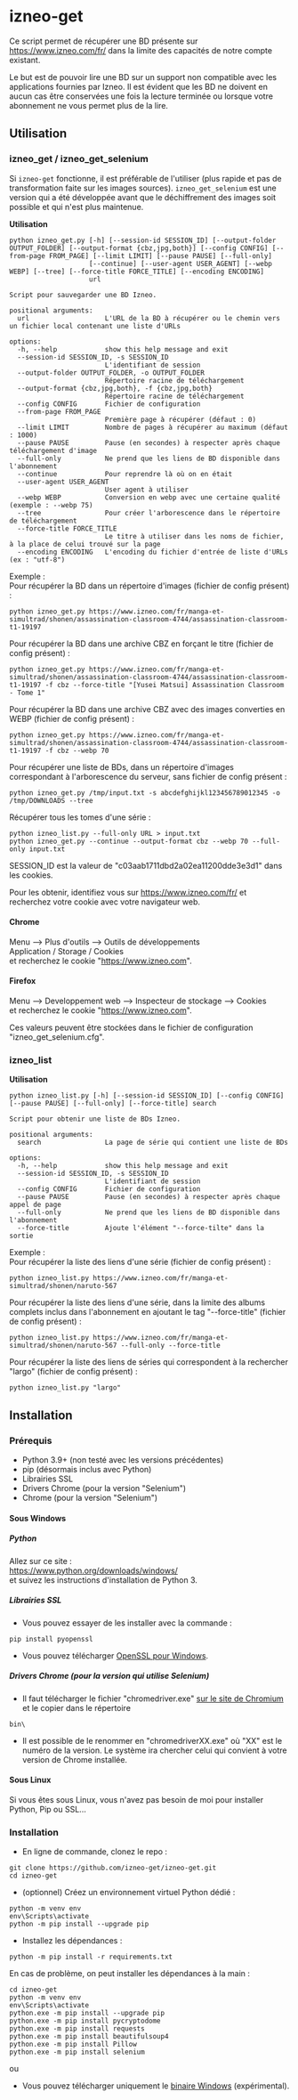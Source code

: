 # izneo-get
Ce script permet de récupérer une BD présente sur https://www.izneo.com/fr/ dans la limite des capacités de notre compte existant.

Le but est de pouvoir lire une BD sur un support non compatible avec les applications fournies par Izneo. 
Il est évident que les BD ne doivent en aucun cas être conservées une fois la lecture terminée ou lorsque votre abonnement ne vous permet plus de la lire.


## Utilisation
### izneo_get / izneo_get_selenium
Si `izneo-get` fonctionne, il est préférable de l'utiliser (plus rapide et pas de transformation faite sur les images sources). `izneo_get_selenium` est une version qui a été développée avant que le déchiffrement des images soit possible et qui n'est plus maintenue.

**Utilisation**  
```
python izneo_get.py [-h] [--session-id SESSION_ID] [--output-folder OUTPUT_FOLDER] [--output-format {cbz,jpg,both}] [--config CONFIG] [--from-page FROM_PAGE] [--limit LIMIT] [--pause PAUSE] [--full-only]
                    [--continue] [--user-agent USER_AGENT] [--webp WEBP] [--tree] [--force-title FORCE_TITLE] [--encoding ENCODING]
                    url

Script pour sauvegarder une BD Izneo.

positional arguments:
  url                   L'URL de la BD à récupérer ou le chemin vers un fichier local contenant une liste d'URLs

options:
  -h, --help            show this help message and exit
  --session-id SESSION_ID, -s SESSION_ID
                        L'identifiant de session
  --output-folder OUTPUT_FOLDER, -o OUTPUT_FOLDER
                        Répertoire racine de téléchargement
  --output-format {cbz,jpg,both}, -f {cbz,jpg,both}
                        Répertoire racine de téléchargement
  --config CONFIG       Fichier de configuration
  --from-page FROM_PAGE
                        Première page à récupérer (défaut : 0)
  --limit LIMIT         Nombre de pages à récupérer au maximum (défaut : 1000)
  --pause PAUSE         Pause (en secondes) à respecter après chaque téléchargement d'image
  --full-only           Ne prend que les liens de BD disponible dans l'abonnement
  --continue            Pour reprendre là où on en était
  --user-agent USER_AGENT
                        User agent à utiliser
  --webp WEBP           Conversion en webp avec une certaine qualité (exemple : --webp 75)
  --tree                Pour créer l'arborescence dans le répertoire de téléchargement
  --force-title FORCE_TITLE
                        Le titre à utiliser dans les noms de fichier, à la place de celui trouvé sur la page
  --encoding ENCODING   L'encoding du fichier d'entrée de liste d'URLs (ex : "utf-8")
```

Exemple :  
Pour récupérer la BD dans un répertoire d'images (fichier de config présent) :  
```
python izneo_get.py https://www.izneo.com/fr/manga-et-simultrad/shonen/assassination-classroom-4744/assassination-classroom-t1-19197
```


Pour récupérer la BD dans une archive CBZ en forçant le titre (fichier de config présent) :  
```
python izneo_get.py https://www.izneo.com/fr/manga-et-simultrad/shonen/assassination-classroom-4744/assassination-classroom-t1-19197 -f cbz --force-title "[Yusei Matsui] Assassination Classroom - Tome 1"
```

Pour récupérer la BD dans une archive CBZ avec des images converties en WEBP (fichier de config présent) :  
```
python izneo_get.py https://www.izneo.com/fr/manga-et-simultrad/shonen/assassination-classroom-4744/assassination-classroom-t1-19197 -f cbz --webp 70
```

Pour récupérer une liste de BDs, dans un répertoire d'images correspondant à l'arborescence du serveur, sans fichier de config présent :  
```
python izneo_get.py /tmp/input.txt -s abcdefghijkl123456789012345 -o /tmp/DOWNLOADS --tree
```

Récupérer tous les tomes d'une série : 
```
python izneo_list.py --full-only URL > input.txt
python izneo_get.py --continue --output-format cbz --webp 70 --full-only input.txt
```

SESSION_ID est la valeur de "c03aab1711dbd2a02ea11200dde3e3d1" dans les cookies.  

Pour les obtenir, identifiez vous sur https://www.izneo.com/fr/ et recherchez votre cookie avec votre navigateur web.

#### Chrome  
Menu --> Plus d'outils --> Outils de développements  
Application / Storage / Cookies  
et recherchez le cookie "https://www.izneo.com".  


#### Firefox  
Menu --> Developpement web --> Inspecteur de stockage --> Cookies  
et recherchez le cookie "https://www.izneo.com".  


Ces valeurs peuvent être stockées dans le fichier de configuration "izneo_get_selenium.cfg".  


### izneo_list
**Utilisation**  
```
python izneo_list.py [-h] [--session-id SESSION_ID] [--config CONFIG] [--pause PAUSE] [--full-only] [--force-title] search

Script pour obtenir une liste de BDs Izneo.

positional arguments:
  search                La page de série qui contient une liste de BDs

options:
  -h, --help            show this help message and exit
  --session-id SESSION_ID, -s SESSION_ID
                        L'identifiant de session
  --config CONFIG       Fichier de configuration
  --pause PAUSE         Pause (en secondes) à respecter après chaque appel de page
  --full-only           Ne prend que les liens de BD disponible dans l'abonnement
  --force-title         Ajoute l'élément "--force-tilte" dans la sortie
```

Exemple :  
Pour récupérer la liste des liens d'une série (fichier de config présent) :  
```
python izneo_list.py https://www.izneo.com/fr/manga-et-simultrad/shonen/naruto-567
```

Pour récupérer la liste des liens d'une série, dans la limite des albums complets inclus dans l'abonnement en ajoutant le tag "--force-title" (fichier de config présent) :  
```
python izneo_list.py https://www.izneo.com/fr/manga-et-simultrad/shonen/naruto-567 --full-only --force-title
```

Pour récupérer la liste des liens de séries qui correspondent à la rechercher "largo" (fichier de config présent) :  
```
python izneo_list.py "largo"
```


## Installation
### Prérequis
- Python 3.9+ (non testé avec les versions précédentes)
- pip (désormais inclus avec Python)
- Librairies SSL
- Drivers Chrome (pour la version "Selenium")
- Chrome (pour la version "Selenium")

#### Sous Windows
##### Python
Allez sur ce site :  
https://www.python.org/downloads/windows/  
et suivez les instructions d'installation de Python 3.


##### Librairies SSL
- Vous pouvez essayer de les installer avec la commande :  
```
pip install pyopenssl
```
- Vous pouvez télécharger [OpenSSL pour Windows](http://gnuwin32.sourceforge.net/packages/openssl.htm). 

##### Drivers Chrome (pour la version qui utilise Selenium)
- Il faut télécharger le fichier "chromedriver.exe" [sur le site de Chromium](https://chromedriver.chromium.org/downloads) et le copier dans le répertoire 
```
bin\
```
- Il est possible de le renommer en "chromedriverXX.exe" où "XX" est le numéro de la version. Le système ira chercher celui qui convient à votre version de Chrome installée.


#### Sous Linux
Si vous êtes sous Linux, vous n'avez pas besoin de moi pour installer Python, Pip ou SSL...  


### Installation
- En ligne de commande, clonez le repo : 
```
git clone https://github.com/izneo-get/izneo-get.git
cd izneo-get
```
- (optionnel) Créez un environnement virtuel Python dédié : 
```
python -m venv env
env\Scripts\activate
python -m pip install --upgrade pip
```
- Installez les dépendances : 
```
python -m pip install -r requirements.txt
```

En cas de problème, on peut installer les dépendances à la main : 
```
cd izneo-get
python -m venv env
env\Scripts\activate
python.exe -m pip install --upgrade pip
python.exe -m pip install pycryptodome
python.exe -m pip install requests
python.exe -m pip install beautifulsoup4
python.exe -m pip install Pillow
python.exe -m pip install selenium
```
  
  
ou  
  
  
- Vous pouvez télécharger uniquement le [binaire Windows](https://github.com/izneo-get/izneo-get/releases/latest) (expérimental).  
